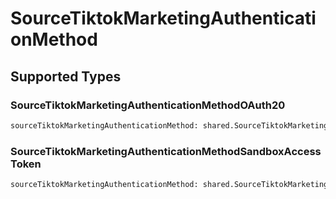 # SourceTiktokMarketingAuthenticationMethod


## Supported Types

### SourceTiktokMarketingAuthenticationMethodOAuth20

```python
sourceTiktokMarketingAuthenticationMethod: shared.SourceTiktokMarketingAuthenticationMethodOAuth20 = /* values here */
```

### SourceTiktokMarketingAuthenticationMethodSandboxAccessToken

```python
sourceTiktokMarketingAuthenticationMethod: shared.SourceTiktokMarketingAuthenticationMethodSandboxAccessToken = /* values here */
```


